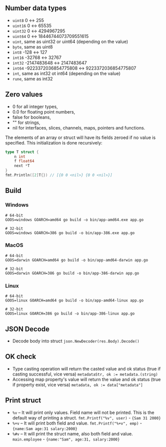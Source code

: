 ## Number data types

- `uint8` 0 ↔ 255
- `uint16` 0 ↔ 65535
- `uint32` 0 ↔ 4294967295
- `uint64` 0 ↔ 18446744073709551615
- `uint`, same as uint32 or uint64 (depending on the value)
- `byte`, same as uint8
- `int8` -128 ↔ 127
- `int16` -32768 ↔ 32767
- `int32` -2147483648 ↔ 2147483647
- `int64` -9223372036854775808 ↔ 9223372036854775807
- `int`, same as int32 ot int64 (depending on the value)
- `rune`, same as int32

## Zero values

- 0 for all integer types,
- 0.0 for floating point numbers,
- false for booleans,
- "" for strings,
- nil for interfaces, slices, channels, maps, pointers and functions.

The elements of an array or struct will have its fields zeroed if no value is specified. This initialization is done recursively:

```go
type T struct {
	n int
	f float64
	next *T
}
fmt.Println([2]T{}) // [{0 0 <nil>} {0 0 <nil>}]
```

## Build

### Windows

```
# 64-bit
GOOS=windows GOARCH=amd64 go build -o bin/app-amd64.exe app.go

# 32-bit
GOOS=windows GOARCH=386 go build -o bin/app-386.exe app.go
```

### MacOS

```
# 64-bit
GOOS=darwin GOARCH=amd64 go build -o bin/app-amd64-darwin app.go

# 32-bit
GOOS=darwin GOARCH=386 go build -o bin/app-386-darwin app.go
```

### Linux

```
# 64-bit
GOOS=linux GOARCH=amd64 go build -o bin/app-amd64-linux app.go

# 32-bit
GOOS=linux GOARCH=386 go build -o bin/app-386-linux app.go
```

## JSON Decode

- Decode body into struct `json.NewDecoder(res.Body).Decode()`

## OK check

- Type casting operation will return the casted value and ok status (true if casting successful, vice versa) `metadataStr, ok := metadata.(string)`
- Accessing map property's value will return the value and ok status (true if property exist, vice versa) `metadata, ok := data["metadata"]`

## Print struct

- `%v` – It will print only values. Field name will not be printed. This is the default way of printing a struct. `fmt.Printf("%v", user)` - `{Sam 31 2000}`
- `%+v` – It will print both field and value. `fmt.Printf("%+v", emp)` - `{name:Sam age:31 salary:2000}`
- `%#v` – It will print the struct name, also both field and value. `main.employee` - `{name:"Sam", age:31, salary:2000}`

